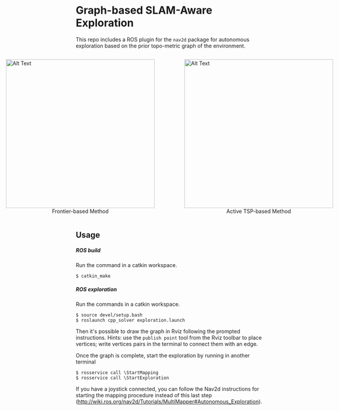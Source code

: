 
# Graph-based SLAM-Aware Exploration
This repo includes a ROS plugin for the `nav2d` package for autonomous exploration based on the prior topo-metric graph of the environment.

<div style="display:flex; justify-content:center;">
<figure>
    <img src="./images/frontier.gif" alt="Alt Text" width="400" height="400">
    <figcaption style="text-align:center;">Frontier-based Method</figcaption>
</figure>
<figure>
    <img src="./images/active_tsp.gif" alt="Alt Text" width="400" height="400">
    <figcaption style="text-align:center;">Active TSP-based Method</figcaption>
</figure>
    
    
</div>


## Usage




##### ROS build

Run the command in a catkin workspace.

    $ catkin_make

##### ROS exploration

Run the commands in a catkin workspace.

    $ source devel/setup.bash
    $ roslaunch cpp_solver exploration.launch

Then it's possible to draw the graph in Rviz following the prompted instructions.
Hints: use the `publish point` tool from the Rviz toolbar to place vertices; write vertices pairs in the terminal to connect them with an edge. 

Once the graph is complete, start the exploration by running in another terminal

    $ rosservice call \StartMapping
    $ rosservice call \StartExploration

If you have a joystick connected, you can follow the Nav2d instructions for starting the mapping procedure instead of this last step (http://wiki.ros.org/nav2d/Tutorials/MultiMapper#Autonomous_Exploration).
